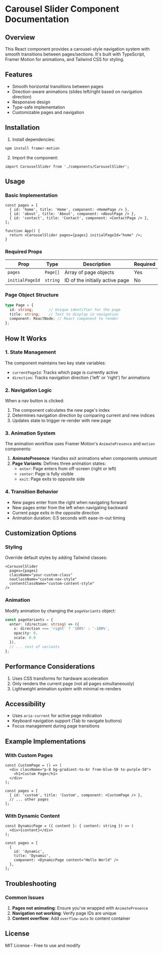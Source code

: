 # Carousel Slider Component Documentation

## Overview
This React component provides a carousel-style navigation system with smooth transitions between pages/sections. It's built with TypeScript, Framer Motion for animations, and Tailwind CSS for styling.

## Features
- Smooth horizontal transitions between pages
- Direction-aware animations (slides left/right based on navigation direction)
- Responsive design
- Type-safe implementation
- Customizable pages and navigation

## Installation
1. Install dependencies:
```bash
npm install framer-motion
```

2. Import the component:
```tsx
import CarouselSlider from './components/CarouselSlider';
```

## Usage

### Basic Implementation
```tsx
const pages = [
  { id: 'home', title: 'Home', component: <HomePage /> },
  { id: 'about', title: 'About', component: <AboutPage /> },
  { id: 'contact', title: 'Contact', component: <ContactPage /> },
];

function App() {
  return <CarouselSlider pages={pages} initialPageId="home" />;
}
```

### Required Props
| Prop | Type | Description | Required |
|------|------|-------------|----------|
| `pages` | `Page[]` | Array of page objects | Yes |
| `initialPageId` | `string` | ID of the initially active page | No |

### Page Object Structure
```typescript
type Page = {
  id: string;       // Unique identifier for the page
  title: string;    // Text to display in navigation
  component: ReactNode; // React component to render
};
```

## How It Works

### 1. State Management
The component maintains two key state variables:
- `currentPageId`: Tracks which page is currently active
- `direction`: Tracks navigation direction ('left' or 'right') for animations

### 2. Navigation Logic
When a nav button is clicked:
1. The component calculates the new page's index
2. Determines navigation direction by comparing current and new indices
3. Updates state to trigger re-render with new page

### 3. Animation System
The animation workflow uses Framer Motion's `AnimatePresence` and `motion` components:

1. **AnimatePresence**: Handles exit animations when components unmount
2. **Page Variants**: Defines three animation states:
   - `enter`: Page enters from off-screen (right or left)
   - `center`: Page is fully visible
   - `exit`: Page exits to opposite side

### 4. Transition Behavior
- New pages enter from the right when navigating forward
- New pages enter from the left when navigating backward
- Current page exits in the opposite direction
- Animation duration: 0.5 seconds with ease-in-out timing

## Customization Options

### Styling
Override default styles by adding Tailwind classes:
```tsx
<CarouselSlider 
  pages={pages}
  className="your-custom-class" 
  navClassName="custom-nav-style"
  contentClassName="custom-content-style"
/>
```

### Animation
Modify animation by changing the `pageVariants` object:
```typescript
const pageVariants = {
  enter: (direction: string) => ({
    x: direction === 'right' ? '100%' : '-100%',
    opacity: 0,
    scale: 0.9
  }),
  // ... rest of variants
};
```

## Performance Considerations
1. Uses CSS transforms for hardware acceleration
2. Only renders the current page (not all pages simultaneously)
3. Lightweight animation system with minimal re-renders

## Accessibility
- Uses `aria-current` for active page indication
- Keyboard navigation support (Tab to navigate buttons)
- Focus management during page transitions

## Example Implementations

### With Custom Pages
```tsx
const CustomPage = () => (
  <div className="p-8 bg-gradient-to-br from-blue-50 to-purple-50">
    <h1>Custom Page</h1>
  </div>
);

const pages = [
  { id: 'custom', title: 'Custom', component: <CustomPage /> },
  // ... other pages
];
```

### With Dynamic Content
```tsx
const DynamicPage = ({ content }: { content: string }) => (
  <div>{content}</div>
);

const pages = [
  { 
    id: 'dynamic', 
    title: 'Dynamic', 
    component: <DynamicPage content="Hello World" /> 
  },
];
```

## Troubleshooting

### Common Issues
1. **Pages not animating**: Ensure you've wrapped with `AnimatePresence`
2. **Navigation not working**: Verify page IDs are unique
3. **Content overflow**: Add `overflow-auto` to content container

## License
MIT License - Free to use and modify
